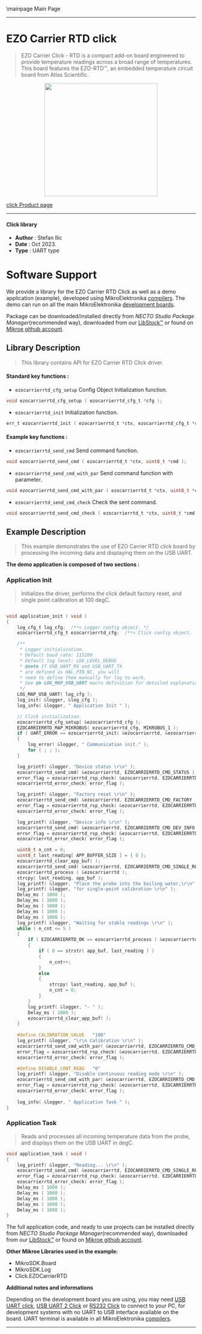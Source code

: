 \mainpage Main Page

---
# EZO Carrier RTD click

> EZO Carrier Click - RTD is a compact add-on board engineered to provide temperature readings across a broad range of temperatures. This board features the EZO-RTD™, an embedded temperature circuit board from Atlas Scientific. 

<p align="center">
  <img src="https://download.mikroe.com/images/click_for_ide/ezocarrierrtd_click.png" height=300px>
</p>

[click Product page](https://www.mikroe.com/ezo-carrier-click-rtd)

---


#### Click library

- **Author**        : Stefan Ilic
- **Date**          : Oct 2023.
- **Type**          : UART type


# Software Support

We provide a library for the EZO Carrier RTD Click
as well as a demo application (example), developed using MikroElektronika
[compilers](https://www.mikroe.com/necto-studio).
The demo can run on all the main MikroElektronika [development boards](https://www.mikroe.com/development-boards).

Package can be downloaded/installed directly from *NECTO Studio Package Manager*(recommended way), downloaded from our [LibStock&trade;](https://libstock.mikroe.com) or found on [Mikroe github account](https://github.com/MikroElektronika/mikrosdk_click_v2/tree/master/clicks).

## Library Description

> This library contains API for EZO Carrier RTD Click driver.

#### Standard key functions :

- `ezocarrierrtd_cfg_setup` Config Object Initialization function.
```c
void ezocarrierrtd_cfg_setup ( ezocarrierrtd_cfg_t *cfg );
```

- `ezocarrierrtd_init` Initialization function.
```c
err_t ezocarrierrtd_init ( ezocarrierrtd_t *ctx, ezocarrierrtd_cfg_t *cfg );
```

#### Example key functions :

- `ezocarrierrtd_send_cmd` Send command function.
```c
void ezocarrierrtd_send_cmd ( ezocarrierrtd_t *ctx, uint8_t *cmd );
```

- `ezocarrierrtd_send_cmd_with_par` Send command function with parameter.
```c
void ezocarrierrtd_send_cmd_with_par ( ezocarrierrtd_t *ctx, uint8_t *cmd, uint8_t *param_buf );
```

- `ezocarrierrtd_send_cmd_check` Check the sent command.
```c
void ezocarrierrtd_send_cmd_check ( ezocarrierrtd_t *ctx, uint8_t *cmd );
```

## Example Description

> This example demonstrates the use of EZO Carrier RTD click board by processing
 the incoming data and displaying them on the USB UART.

**The demo application is composed of two sections :**

### Application Init

> Initializes the driver, performs the click default factory reset, and single point calibration at 100 degC.

```c

void application_init ( void ) 
{
    log_cfg_t log_cfg;  /**< Logger config object. */
    ezocarrierrtd_cfg_t ezocarrierrtd_cfg;  /**< Click config object. */

    /** 
     * Logger initialization.
     * Default baud rate: 115200
     * Default log level: LOG_LEVEL_DEBUG
     * @note If USB_UART_RX and USB_UART_TX 
     * are defined as HAL_PIN_NC, you will 
     * need to define them manually for log to work. 
     * See @b LOG_MAP_USB_UART macro definition for detailed explanation.
     */
    LOG_MAP_USB_UART( log_cfg );
    log_init( &logger, &log_cfg );
    log_info( &logger, " Application Init " );

    // Click initialization.
    ezocarrierrtd_cfg_setup( &ezocarrierrtd_cfg );
    EZOCARRIERRTD_MAP_MIKROBUS( ezocarrierrtd_cfg, MIKROBUS_1 );
    if ( UART_ERROR == ezocarrierrtd_init( &ezocarrierrtd, &ezocarrierrtd_cfg ) ) 
    {
        log_error( &logger, " Communication init." );
        for ( ; ; );
    }

    log_printf( &logger, "Device status \r\n" );
    ezocarrierrtd_send_cmd( &ezocarrierrtd, EZOCARRIERRTD_CMD_STATUS );
    error_flag = ezocarrierrtd_rsp_check( &ezocarrierrtd, EZOCARRIERRTD_RSP_OK );
    ezocarrierrtd_error_check( error_flag );

    log_printf( &logger, "Factory reset \r\n" );
    ezocarrierrtd_send_cmd( &ezocarrierrtd, EZOCARRIERRTD_CMD_FACTORY );
    error_flag = ezocarrierrtd_rsp_check( &ezocarrierrtd, EZOCARRIERRTD_RSP_READY );
    ezocarrierrtd_error_check( error_flag );

    log_printf( &logger, "Device info \r\n" );
    ezocarrierrtd_send_cmd( &ezocarrierrtd, EZOCARRIERRTD_CMD_DEV_INFO );
    error_flag = ezocarrierrtd_rsp_check( &ezocarrierrtd, EZOCARRIERRTD_RSP_OK );
    ezocarrierrtd_error_check( error_flag );

    uint8_t n_cnt = 0;
    uint8_t last_reading[ APP_BUFFER_SIZE ] = { 0 };
    ezocarrierrtd_clear_app_buf( );
    ezocarrierrtd_send_cmd( &ezocarrierrtd, EZOCARRIERRTD_CMD_SINGLE_READ );
    ezocarrierrtd_process ( &ezocarrierrtd );
    strcpy( last_reading, app_buf );
    log_printf( &logger, "Place the probe into the boiling water,\r\n" );
    log_printf( &logger, "for single-point calibration \r\n" );
    Delay_ms ( 1000 );
    Delay_ms ( 1000 );
    Delay_ms ( 1000 );
    Delay_ms ( 1000 );
    Delay_ms ( 1000 );
    log_printf( &logger, "Waiting for stable readings \r\n" );
    while ( n_cnt <= 5 )
    {
        if ( EZOCARRIERRTD_OK == ezocarrierrtd_process ( &ezocarrierrtd ) )
        {  
            if ( 0 == strstr( app_buf, last_reading ) )
            {
                n_cnt++;
            }
            else
            {
                strcpy( last_reading, app_buf );
                n_cnt = 0;
            }
        }
        log_printf( &logger, "- " );
        Delay_ms ( 1000 );
        ezocarrierrtd_clear_app_buf( );
    }
    
    #define CALIBRATION_VALUE   "100"
    log_printf( &logger, "\r\n Calibration \r\n" );
    ezocarrierrtd_send_cmd_with_par( &ezocarrierrtd, EZOCARRIERRTD_CMD_CAL, CALIBRATION_VALUE );
    error_flag = ezocarrierrtd_rsp_check( &ezocarrierrtd, EZOCARRIERRTD_RSP_OK );
    ezocarrierrtd_error_check( error_flag );

    #define DISABLE_CONT_READ   "0"
    log_printf( &logger, "Disable continuous reading mode \r\n" );
    ezocarrierrtd_send_cmd_with_par( &ezocarrierrtd, EZOCARRIERRTD_CMD_CONT_READ, DISABLE_CONT_READ );
    error_flag = ezocarrierrtd_rsp_check( &ezocarrierrtd, EZOCARRIERRTD_RSP_OK );
    ezocarrierrtd_error_check( error_flag );
    
    log_info( &logger, " Application Task " );
}

```

### Application Task

> Reads and processes all incoming temperature data from the probe, and displays them on the USB UART in degC.

```c
void application_task ( void ) 
{
    log_printf( &logger, "Reading... \r\n" );
    ezocarrierrtd_send_cmd( &ezocarrierrtd, EZOCARRIERRTD_CMD_SINGLE_READ );
    error_flag = ezocarrierrtd_rsp_check( &ezocarrierrtd, EZOCARRIERRTD_RSP_OK );
    ezocarrierrtd_error_check( error_flag );
    Delay_ms ( 1000 );
    Delay_ms ( 1000 );
    Delay_ms ( 1000 );
    Delay_ms ( 1000 );
    Delay_ms ( 1000 );
}
```

The full application code, and ready to use projects can be installed directly from *NECTO Studio Package Manager*(recommended way), downloaded from our [LibStock&trade;](https://libstock.mikroe.com) or found on [Mikroe github account](https://github.com/MikroElektronika/mikrosdk_click_v2/tree/master/clicks).

**Other Mikroe Libraries used in the example:**

- MikroSDK.Board
- MikroSDK.Log
- Click.EZOCarrierRTD

**Additional notes and informations**

Depending on the development board you are using, you may need
[USB UART click](https://www.mikroe.com/usb-uart-click),
[USB UART 2 Click](https://www.mikroe.com/usb-uart-2-click) or
[RS232 Click](https://www.mikroe.com/rs232-click) to connect to your PC, for
development systems with no UART to USB interface available on the board. UART
terminal is available in all MikroElektronika
[compilers](https://shop.mikroe.com/compilers).

---

